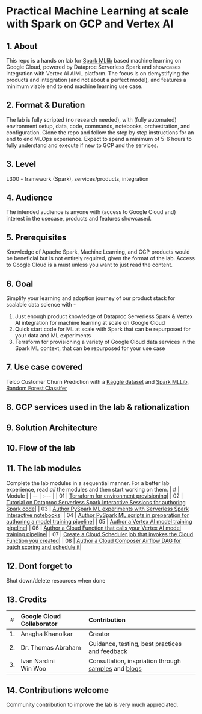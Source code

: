 # Practical Machine Learning at scale with Spark on GCP and Vertex AI


## 1. About

This repo is a hands on lab for [Spark MLlib](https://spark.apache.org/docs/latest/ml-guide.html) based machine learning on Google Cloud, powered by Dataproc Serverless Spark and showcases integration with Vertex AI AIML platform. The focus is on demystifying the products and integration (and not about a perfect model), and features a minimum viable end to end machine learning use case.

## 2. Format & Duration
The lab is fully scripted (no research needed), with (fully automated) environment setup, data, code, commands, notebooks, orchestration, and configuration. Clone the repo and follow the step by step instructions for an end to end MLOps experience. Expect to spend a minimum of 5-6 hours to fully understand and execute if new to GCP and the services.

## 3. Level
L300 - framework (Spark), services/products, integration 

## 4. Audience
The intended audience is anyone with (access to Google Cloud and) interest in the usecase, products and features showcased.

## 5. Prerequisites
Knowledge of Apache Spark, Machine Learning, and GCP products would be beneficial but is not entirely required, given the format of the lab. Access to Google Cloud is a must unless you want to just read the content.

## 6. Goal
Simplify your learning and adoption journey of our product stack for scalable data science with - <br> 
1. Just enough product knowledge of Dataproc Serverless Spark & Vertex AI integration for machine learning at scale on Google Cloud<br>
2. Quick start code for ML at scale with Spark that can be repurposed for your data and ML experiments<br>
3. Terraform for provisioning a variety of Google Cloud data services in the Spark ML context, that can be repurposed for your use case<br>

## 7. Use case covered
Telco Customer Churn Prediction with a [Kaggle dataset](https://www.kaggle.com/datasets/blastchar/telco-customer-churn) and [Spark MLLib, Random Forest Classifer](https://spark.apache.org/docs/latest/ml-classification-regression.html#random-forest-classifier)<br> 

## 8. GCP services used in the lab & rationalization

## 9. Solution Architecture

## 10. Flow of the lab

## 11. The lab modules
Complete the lab modules in a sequential manner. For a better lab experience, read *all* the modules and then start working on them.
| # | Module | 
| -- | :--- |
| 01 |  [Terraform for environment provisioning](05-lab-guide/Module-01-Environment-Provisioning.md)|
| 02 |  [Tutorial on Dataproc Serverless Spark Interactive Sessions for authoring Spark code](05-lab-guide/Module-02-Spark-IDE-on-GCP.md)|
| 03 |  [Author PySpark ML experiments with Serverless Spark Interactive notebooks](05-lab-guide/Module-03-Author-ML-Experiments-With-Spark-Notebooks.md)|
| 04 |  [Author PySpark ML scripts in preparation for authoring a model training pipeline](05-lab-guide/Module-04-Author-ML-PySpark-Scripts.md)|
| 05 |  [Author a Vertex AI model training pipeline](05-lab-guide/Module-05-Author-Vertex-AI-Pipeline.md)|
| 06 |  [Author a Cloud Function that calls your Vertex AI model training pipeline](05-lab-guide/Module-06-Author-CloudFunction-For-Vertex-AI-Pipeline.md)|
| 07 |  [Create a Cloud Scheduler job that invokes the Cloud Function you created](05-lab-guide/Module-07-Schedule-VertexAI-Pipeline.md)|
| 08 |  [Author a Cloud Composer Airflow DAG for batch scoring and schedule it](05-lab-guide/Module-08-Orchestrate-Batch-Scoring.md)|

## 12. Dont forget to 
Shut down/delete resources when done

## 13. Credits
| # | Google Cloud Collaborator | Contribution  | 
| -- | :--- | :--- |
| 1. | Anagha Khanolkar | Creator |
| 2. | Dr. Thomas Abraham | Guidance, testing, best practices and feedback |
| 3. | Ivan Nardini<br>Win Woo | Consultation, inspriation through [samples](https://github.com/GoogleCloudPlatform/vertex-ai-samples/blob/main/notebooks/official/pipelines/google_cloud_pipeline_components_dataproc_tabular.ipynb) and [blogs](https://medium.com/google-cloud/sparkling-vertex-ai-pipeline-cfe6e19334f7) |

## 14. Contributions welcome
Community contribution to improve the lab is very much appreciated. <br>


